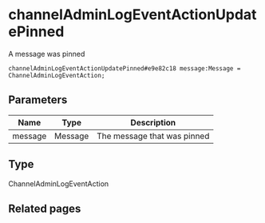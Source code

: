 # channelAdminLogEventActionUpdatePinned
A message was pinned

```
channelAdminLogEventActionUpdatePinned#e9e82c18 message:Message = ChannelAdminLogEventAction;
```

## Parameters
| Name | Type | Description |
| ---- | :----: | ----------- |
| message | Message | The message that was pinned |


## Type
ChannelAdminLogEventAction

## Related pages
